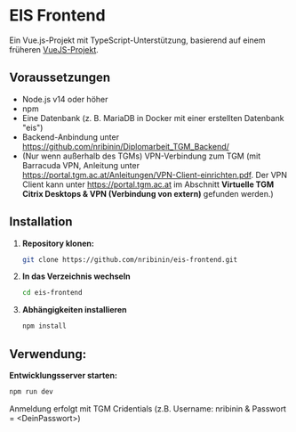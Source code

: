 # EIS Frontend

Ein Vue.js-Projekt mit TypeScript-Unterstützung, basierend auf einem früheren [VueJS-Projekt](https://github.com/rmartin69420/EIS-Frontend/).

## Voraussetzungen

- Node.js v14 oder höher
- npm
- Eine Datenbank (z. B. MariaDB in Docker mit einer erstellten Datenbank "eis")
- Backend-Anbindung unter https://github.com/nribinin/Diplomarbeit_TGM_Backend/
- (Nur wenn außerhalb des TGMs) VPN-Verbindung zum TGM (mit Barracuda VPN, Anleitung unter https://portal.tgm.ac.at/Anleitungen/VPN-Client-einrichten.pdf. Der VPN Client kann unter https://portal.tgm.ac.at im Abschnitt **Virtuelle TGM Citrix Desktops & VPN (Verbindung von extern)** gefunden werden.)

## Installation

1. **Repository klonen:**

   ```bash
   git clone https://github.com/nribinin/eis-frontend.git

2. **In das Verzeichnis wechseln**
   ```bash
   cd eis-frontend
   ```
   
3. **Abhängigkeiten installieren**
   ```bash
   npm install
   ```

## Verwendung: 
**Entwicklungsserver starten:**
  ```bash
  npm run dev
   ```

Anmeldung erfolgt mit TGM Cridentials (z.B. Username: nribinin & Passwort = \<DeinPasswort\>)
